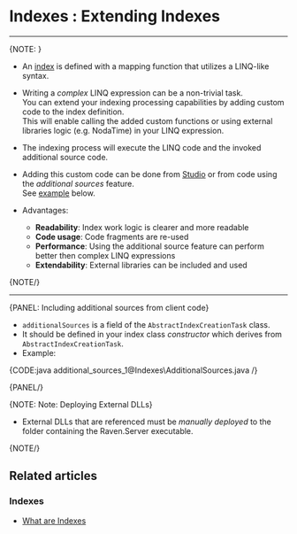 ﻿# Indexes : Extending Indexes
---

{NOTE: }

* An [index](../indexes/what-are-indexes) is defined with a mapping function that utilizes a LINQ-like syntax.  
  
* Writing a _complex_ LINQ expression can be a non-trivial task.  
  You can extend your indexing processing capabilities by adding custom code to the index definition.  
  This will enable calling the added custom functions or using external libraries logic (e.g. NodaTime) in your LINQ expression.  

* The indexing process will execute the LINQ code and the invoked additional source code.  

* Adding this custom code can be done from [Studio](../studio/database/indexes/create-map-index#additional-sources) or from code using the _additional sources_ feature.  
  See [example](../indexes/extending-indexes#including-additional-sources-from-client-code) below.  

* Advantages:
  * **Readability**:   Index work logic is clearer and more readable  
  * **Code usage**:    Code fragments are re-used  
  * **Performance**:   Using the additional source feature can perform better then complex LINQ expressions  
  * **Extendability**: External libraries can be included and used  

{NOTE/}

---

{PANEL: Including additional sources from client code}

* `additionalSources` is a field of the `AbstractIndexCreationTask` class.  
* It should be defined in your index class _constructor_ which derives from `AbstractIndexCreationTask`.  
* Example:  

{CODE:java additional_sources_1@Indexes\AdditionalSources.java /}

{PANEL/}

{NOTE: Note: Deploying External DLLs}

* External DLLs that are referenced must be _manually deployed_ to the folder containing the Raven.Server executable.  

{NOTE/}

## Related articles

### Indexes

- [What are Indexes](../indexes/what-are-indexes)
